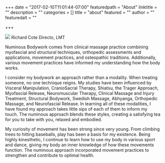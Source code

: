 +++
date = "2017-02-10T11:01:44-07:00"
featuredpath = "About"
linktitle = ""
description = ""
categories = []
title = "about"
featured = ""
author = ""
featuredalt = ""

+++

<div class="portrait">
  <img src="/img/richard.jpg">
  <span> Richard Cote Directo, LMT </span>
</div>

Numinous Bodywork comes from clinical massage practice combining myofascial and
structural techniques, orthopedic assessments and applications, movement practices,
and osteopathic traditions. Additionally, various movement practices have informed my
understanding how the body works.

I consider my bodywork an approach rather than a modality. When treating someone, no
one technique reigns. My studies have been influenced by Visceral Manipulation,
CranioSacral Therapy, Shiatsu, the Trager Approach, Myofascial Release,
Neuromuscular Therapy, Clinical Massage and Injury Treatment, Structural Bodywork,
Swedish Massage, Abhyanga, Orthopedic Massage, and Neurofascial Release. In
learning all of these modalities, I have found my approach takes little sips of each of them
to inform my touch. The numinous approach blends these styles, creating a satisfying tea
for you to take with you, relaxed and embodied.

My curiosity of movement has been strong since very young. From climbing trees to
hitting baseballs, play has been a basis for my existence. Being highly kinesthetic, I
continue to learn how to use my body in various sport and dance, giving my body an inner
knowledge of how these movements function. The numinous approach incorporated
movement practices to strengthen and contribute to optimal health.
